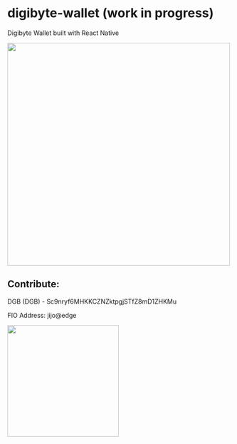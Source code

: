 
# digibyte-wallet (work in progress)
Digibyte Wallet built with React Native

<img src="https://user-images.githubusercontent.com/13100108/121531546-2266f580-ca1c-11eb-91c6-ef44a93c90e7.png" height="500"/>


## Contribute:
DGB (DGB) - Sc9nryf6MHKKCZNZktpgjSTfZ8mD1ZHKMu

FIO Address: jijo@edge

<img src="https://user-images.githubusercontent.com/13100108/127761850-5a8ae3c3-cf33-4fbc-a866-28ee0f8cfb4f.png" height="250" />
